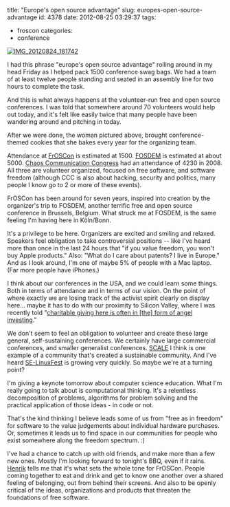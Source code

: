 title: "Europe's open source advantage"
slug: europes-open-source-advantage
id: 4378
date: 2012-08-25 03:29:37
tags: 
- froscon
categories: 
- conference

[![](http://www.chesnok.com/daily/wp-content/uploads/2012/08/IMG_20120824_181742-225x300.jpg "IMG_20120824_181742")](http://www.chesnok.com/daily/wp-content/uploads/2012/08/IMG_20120824_181742.jpg)

I had this phrase "europe's open source advantage" rolling around in my head Friday as I helped pack 1500 conference swag bags. We had a team of at least twelve people standing and seated in an assembly line for two hours to complete the task.

And this is what always happens at the volunteer-run free and open source conferences. I was told that somewhere around 70 volunteers would help out today, and it's felt like easily twice that many people have been wandering around and pitching in today. 

After we were done, the woman pictured above, brought conference-themed cookies that she bakes every year for the organizing team.

Attendance at [FrOSCon](http://www.froscon.de/en/home/) is estimated at 1500\. [FOSDEM](https://fosdem.org/) is estimated at about 5000\. [Chaos Communication Congress](http://events.ccc.de/2012/08/03/call-for-participation-for-29th-chaos-communication-congress/) had an attendance of 4230 in 2008\. All three are volunteer organized, focused on free software, and software freedom (although CCC is also about hacking, security and politics, many people I know go to 2 or more of these events). 

FrOSCon has been around for seven years, inspired into creation by the organizer's trip to FOSDEM, another terrific free and open source conference in Brussels, Belgium. What struck me at FOSDEM, is the same feeling I'm having here in Köln/Bonn.

It's a privilege to be here. Organizers are excited and smiling and relaxed. Speakers feel obligation to take controversial positions -- like I've heard more than once in the last 24 hours that "if you value freedom, you won't buy Apple products." Also: "What do I care about patents? I live in Europe." And as I look around, I'm one of maybe 5% of people with a Mac laptop. (Far more people have iPhones.)

I think about our conferences in the USA, and we could learn some things. Both in terms of attendance and in terms of our vision. On the point of where exactly we are losing track of the activist spirit clearly on display here... maybe it has to do with our proximity to Silicon Valley, where I was recently told "[charitable giving here is often in [the] form of angel investing](https://twitter.com/semil/status/237594817864019968)." 

We don't seem to feel an obligation to volunteer and create these large general, self-sustaining conferences. We certainly have large commercial conferences, and smaller generalist conferences. [SCALE](http://www.socallinuxexpo.org/scale11x/) I think is one example of a community that's created a sustainable community. And I've heard [SE-LinuxFest](http://www.southeastlinuxfest.org/) is growing very quickly. So maybe we're at a turning point?

I'm giving a keynote tomorrow about computer science education. What I'm really going to talk about is computational thinking. It's a relentless decomposition of problems, algorithms for problem solving and the practical application of those ideas - in code or not.

That's the kind thinking I believe leads some of us from "free as in freedom" for software to the value judgements about individual hardware purchases. Or, sometimes it leads us to find space in our communities for people who exist somewhere along the freedom spectrum. :)

I've had a chance to catch up with old friends, and make more than a few new ones. Mostly I'm looking forward to tonight's BBQ, even if it rains. [Henrik](http://openlife.cc) tells me that it's what sets the whole tone for FrOSCon. People coming together to eat and drink and get to know one another over a shared feeling of belonging, out from behind their screens. And also to be openly critical of the ideas, organizations and products that threaten the foundations of free software. 
